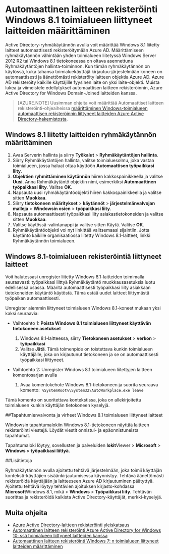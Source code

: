 <properties
    pageTitle="Määritä automaattinen laitteen rekisteröinti Windows 8.1 liitetty laitteiden | Microsoft Azure"
    description=" Ohjeet Windows 8.1 toimialueeseen liittyneet laitteet automaattisesti Rekisteröi Azure AD ryhmäkäytännön määrittäminen. "
    services="active-directory"
    documentationCenter=""
    authors="femila"
    manager="swadhwa"
    editor=""/>

<tags
    ms.service="active-directory"
    ms.workload="identity"
    ms.tgt_pltfrm="na"
    ms.devlang="na"
    ms.topic="article"
    ms.date="09/21/2016"
    ms.author="Markvi"/>

# <a name="configure-automatic-device-registration-for-windows-81-domain-joined-devices"></a>Automaattinen laitteen rekisteröinti Windows 8.1 toimialueen liittyneet laitteiden määrittäminen

Active Directory-ryhmäkäytännön avulla voit määrittää Windows 8.1 liitetty laitteet automaattisesti rekisteröitymään Azure AD. Määrittämiseen ryhmäkäytännön vähintään yhden toimialueen liitetyssä Windows Server 2012 R2 tai Windows 8.1 tietokoneessa on oltava asennettuna Ryhmäkäytäntöjen hallinta-toiminnon. Kun tämän ryhmäkäytännön on käytössä, kuka tahansa toimialuekäyttäjä kirjautuu-järjestelmään koneen on automaattisesti ja äänettömästi rekisteröity laitteen objektia Azure AD. Azure AD rekisteröity kaikille käyttäjille fyysinen laite on yksi laite-objekti. Muista lukea ja viimeistele edellytykset automaattisen laitteen rekisteröinnin, Azure Active Directory for Windows Domain-Joined laitteiden kanssa.

>[AZURE.NOTE]
 Uusimman ohjeita voit määrittää Automaattiset laitteen rekisteröinti-ohjeaiheissa [määrittäminen Windows-toimialueen automaattisen rekisteröinnin liittyneet laitteiden Azure Active Directory-hakemistosta](active-directory-conditional-access-automatic-device-registration-setup.md).



## <a name="configure-the-group-policy-for-your-windows-81-domain-joined-devices"></a>Windows 8.1 liitetty laitteiden ryhmäkäytännön määrittäminen

1. Avaa Serverin hallinta ja siirry **Työkalut** > **Ryhmäkäytäntöjen hallinta**.
2. Siirry Ryhmäkäytäntöjen hallinta, valitse toimialuesolmu, joka vastaa toimialueen, jossa haluat ottaa käyttöön **Automaattisen työpaikkasi liity**.
3. **Objektien ryhmittäminen käytännön** hiiren kakkospainikkeella ja valitse **Uusi**. Anna Ryhmäkäytäntö objektin nimi, esimerkiksi **Automaattinen työpaikkasi liity**. Valitse **OK**.
4. Napsauta uusi ryhmäkäytäntöobjekti hiiren kakkospainikkeella ja valitse sitten **Muokkaa**.
5. Siirry **tietokoneen määritykset** > **käytännöt** > **järjestelmänvalvojan malleja** > **Windowsin osien** > **työpaikkasi liity**.
6. Napsauta automaattisesti työpaikkasi liity asiakastietokoneiden ja valitse sitten **Muokkaa**.
7. Valitse käytössä-valintanappi ja valitse sitten Käytä. Valitse **OK**.
8. Ryhmäkäytäntöobjekti voi nyt linkittää valitsemaasi sijaintiin. Jotta käytäntö kaikille organisaatiossa liitetty Windows 8.1-laitteet, linkki Ryhmäkäytännön toimialueen.

## <a name="unregistering-your-windows-81-domain-joined-devices"></a>Windows 8.1-toimialueen rekisteröintiä liittyneet laitteet

Voit halutessasi unregister liitetty Windows 8.1-laitteiden toimimalla seuraavasti: työpaikkasi liittyä Ryhmäkäytäntö muokkausasetuksia luotu edellisessä osassa. Määritä automaattisesti työpaikkasi liity asiakkaan tietokoneiden käytäntö käytöstä. Tämä estää uudet laitteet liittymästä työpaikan automaattisesti.

Unregister aiemmin liittyneet toimialueen Windows 8.1-koneet mukaan yksi kaksi seuraavia:

* Vaihtoehto 1: **Poista Windows 8.1 toimialueen liittyneet käyttävän tietokoneen asetukset**
  1. Windows 8.1-laitteessa, siirry **Tietokoneen asetukset** > **verkon** > **työpaikkasi**
  2. Valitse **Jätä**.
Tämä toimenpide on toistettava kunkin toimialueen käyttäjälle, joka on kirjautunut tietokoneen ja se on automaattisesti työpaikkasi liittyneet.

* Vaihtoehto 2: Unregister Windows 8.1 toimialueen liitettyjen laitteen komentosarjan avulla
    1. Avaa komentokehote Windows 8.1-tietokoneen ja suorita seuraava komento:` %SystemRoot%\System32\AutoWorkplace.exe leave`
   
Tämä komento on suoritettava kontekstissa, joka on allekirjoitettu toimialueen kunkin käyttäjän tietokoneen kyselyjä.

##<a name="event-viewer--errors-for-windows-81-domain-joined-devices"></a>Tapahtumienvalvonta ja virheet Windows 8.1 toimialueen liittyneet laitteet

Windowsin tapahtumalokiin Windows 8.1-tietokoneen näyttää laitteen rekisteröinti viestejä. Löydät viestit onnistui- ja epäonnistuneista tapahtumat. 

Tapahtumaloki löytyy, sovellusten ja palveluiden **lokit**Viewer > **Microsoft** > **Windows > työpaikkasi liittyä**.

##<a name="additional-details"></a>Lisätietoja

Ryhmäkäytännön avulla ajoitettu tehtävä järjestelmään, joka toimii käyttäjän konteksti-käyttäjien sisäänkirjautumisessa käynnistyy. Tehtävä äänettömästi rekisteröidä käyttäjään ja laitteeseen Azure AD kirjautuminen päätyttyä. Ajoitettu tehtävä löytyy tehtävien ajoituksen kirjasto-kohdassa **Microsoft**Windows 8.1, mikä > **Windows** > **Työpaikkasi liity**. Tehtävän suorittaa ja rekisteröidä kaikista Active Directory-käyttäjät, merkki-kyselyjä. 

## <a name="additional-topics"></a>Muita ohjeita
- [Azure Active Directory-laitteen rekisteröinti yleiskatsaus](active-directory-conditional-access-device-registration-overview.md)
- [Automaattinen laitteen rekisteröinti Azure Active Directory for Windows 10: ssä toimialueen liittyneet laitteiden kanssa](active-directory-conditional-access-automatic-device-registration.md)
- [Automaattinen laitteen rekisteröinti Windows 7: n toimialueen liittyneet laitteiden määrittäminen](active-directory-conditional-access-automatic-device-registration-windows7.md)

